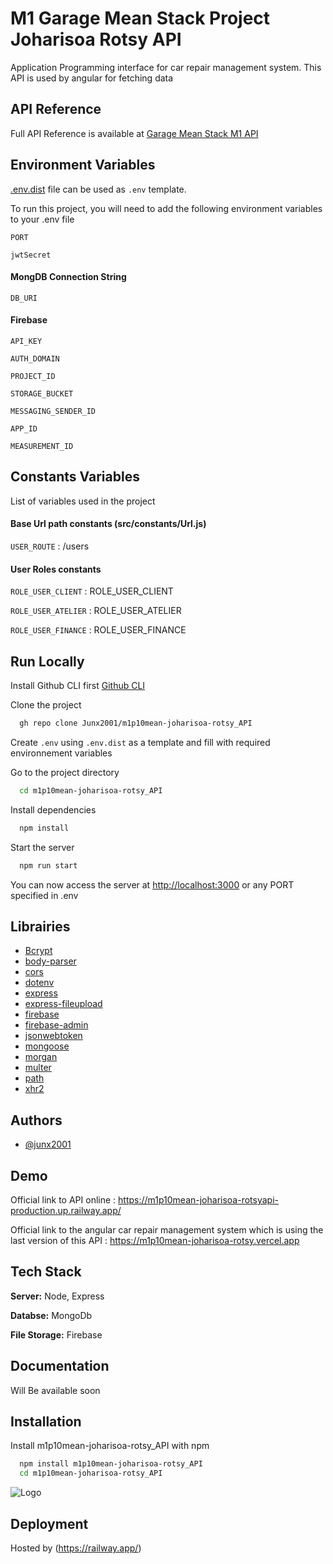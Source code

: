 
# M1 Garage Mean Stack Project Joharisoa Rotsy API

Application Programming interface for car repair management system. This API is used by angular for fetching data


## API Reference

Full API Reference is available at [Garage Mean Stack M1 API](https://documenter.getpostman.com/view/14904994/2s935hPm5q)

## Environment Variables
[.env.dist](./.env.dist) file can be used as `.env` template.

To run this project, you will need to add the following environment variables to your .env file

`PORT`

`jwtSecret` 


#### MongDB Connection String

`DB_URI`


#### Firebase

`API_KEY` 

`AUTH_DOMAIN` 

`PROJECT_ID`

`STORAGE_BUCKET`

`MESSAGING_SENDER_ID`

`APP_ID`

`MEASUREMENT_ID`

## Constants Variables

List of variables used in the project 

#### Base Url path constants (src/constants/Url.js)
`USER_ROUTE` : /users

#### User Roles constants
`ROLE_USER_CLIENT` : ROLE_USER_CLIENT

`ROLE_USER_ATELIER` : ROLE_USER_ATELIER

`ROLE_USER_FINANCE` : ROLE_USER_FINANCE
## Run Locally

Install Github CLI first [Github CLI](https://github.com/cli/cli#installation)

Clone the project

```bash
  gh repo clone Junx2001/m1p10mean-joharisoa-rotsy_API
```

Create `.env` using `.env.dist` as a template and fill with required environnement variables

Go to the project directory

```bash
  cd m1p10mean-joharisoa-rotsy_API
```

Install dependencies

```bash
  npm install
```

Start the server

```bash
  npm run start
```

You can now access the server at [http://localhost:3000](http://localhost:3000) or any PORT specified in .env


## Librairies

 - [Bcrypt](https://www.npmjs.com/package/bcrypt)
 - [body-parser](https://www.npmjs.com/package/body-parser)
 - [cors](https://www.npmjs.com/package/cors)
  - [dotenv](https://www.npmjs.com/package/dotenv)
 - [express](https://www.npmjs.com/package/express)
 - [express-fileupload](https://www.npmjs.com/package/express-fileupload)
  - [firebase](https://www.npmjs.com/package/firebase)
 - [firebase-admin](https://www.npmjs.com/package/firebase-admin)
 - [jsonwebtoken](https://www.npmjs.com/package/jsonwebtoken)
 - [mongoose](https://www.npmjs.com/package/mongoose)
 - [morgan](https://www.npmjs.com/package/morgan)
 - [multer](https://www.npmjs.com/package/multer)
 - [path](https://www.npmjs.com/package/path)
 - [xhr2](https://www.npmjs.com/package/xhr2)

## Authors

- [@junx2001](https://github.com/Junx2001)


## Demo

Official link to API online : https://m1p10mean-joharisoa-rotsyapi-production.up.railway.app/

Official link to the angular car repair management system which is using the last version of this API : https://m1p10mean-joharisoa-rotsy.vercel.app



## Tech Stack

**Server:** Node, Express

**Databse:** MongoDb

**File Storage:** Firebase



## Documentation

Will Be available soon


## Installation

Install m1p10mean-joharisoa-rotsy_API with npm

```bash
  npm install m1p10mean-joharisoa-rotsy_API
  cd m1p10mean-joharisoa-rotsy_API
```
    
![Logo](https://dev-to-uploads.s3.amazonaws.com/uploads/articles/th5xamgrr6se0x5ro4g6.png)


## Deployment

Hosted by (https://railway.app/)

